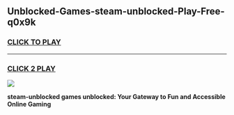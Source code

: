 
## Unblocked-Games-steam-unblocked-Play-Free-q0x9k
<h3>
<a href="https://premium76.site?title=steam-unblocked&ref=21A">CLICK TO PLAY</a></h3>
<hr>

<h3>
<a href="https://premium76.site?title=steam-unblocked&ref=21A">CLICK 2 PLAY</a>
  
</h3>

<a href="https://premium76.site?title=steam-unblocked&ref=21A"><img src="https://clearcache.store/games.png"></a>


**steam-unblocked games unblocked: Your Gateway to Fun and Accessible Online Gaming**
